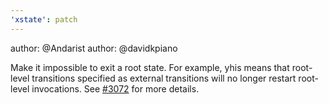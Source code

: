 ```yaml
---
'xstate': patch
---
```


author: @Andarist
author: @davidkpiano

Make it impossible to exit a root state. For example, yhis means that root-level transitions specified as external transitions will no longer restart root-level invocations. See [#3072](https://github.com/statelyai/xstate/issues/3072) for more details.
